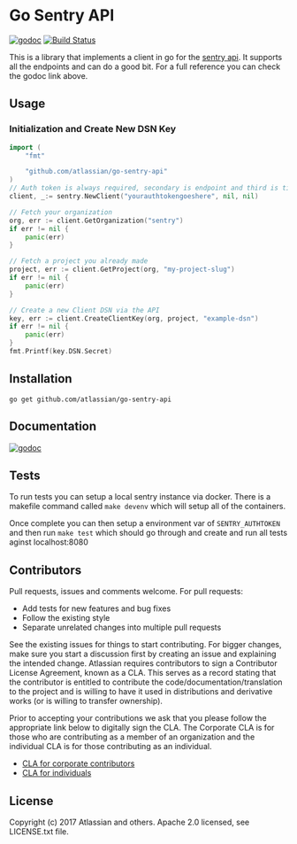 # Go Sentry API
[![godoc](https://camo.githubusercontent.com/915b7be44ada53c290eb157634330494ebe3e30a/68747470733a2f2f676f646f632e6f72672f6769746875622e636f6d2f676f6c616e672f6764646f3f7374617475732e737667 "Go Doc Reference")](https://godoc.org/github.com/atlassian/go-sentry-api) [![Build Status](https://travis-ci.org/atlassian/go-sentry-api.svg?branch=master)](https://travis-ci.org/atlassian/go-sentry-api)


This is a library that implements a client in go for the [sentry api](https://docs.sentry.io/api/). It supports all the endpoints and can do a good bit. For a full reference you can check the godoc link above.

## Usage
### Initialization and Create New DSN Key
```go
import (
	"fmt"

	"github.com/atlassian/go-sentry-api"
)
// Auth token is always required, secondary is endpoint and third is timeout defaults 60 seconds
client, _:= sentry.NewClient("yourauthtokengoeshere", nil, nil)

// Fetch your organization
org, err := client.GetOrganization("sentry")
if err != nil {
	panic(err)
}

// Fetch a project you already made
project, err := client.GetProject(org, "my-project-slug")
if err != nil {
	panic(err)
}

// Create a new Client DSN via the API
key, err := client.CreateClientKey(org, project, "example-dsn")
if err != nil {
	panic(err)
}
fmt.Printf(key.DSN.Secret)

```
## Installation
```
go get github.com/atlassian/go-sentry-api
```
## Documentation
[![godoc](https://camo.githubusercontent.com/915b7be44ada53c290eb157634330494ebe3e30a/68747470733a2f2f676f646f632e6f72672f6769746875622e636f6d2f676f6c616e672f6764646f3f7374617475732e737667 "Go Doc Reference")](https://godoc.org/github.com/atlassian/go-sentry-api)

## Tests
To run tests you can setup a local sentry instance via docker. There is a
makefile command called `make devenv` which will setup all of the containers.

Once complete you can then setup a environment var of `SENTRY_AUTHTOKEN` and then run `make test` which should go through and create and run all tests aginst localhost:8080

## Contributors
Pull requests, issues and comments welcome. For pull requests:
* Add tests for new features and bug fixes
* Follow the existing style
* Separate unrelated changes into multiple pull requests


See the existing issues for things to start contributing.
For bigger changes, make sure you start a discussion first by creating an issue and explaining the intended change.
Atlassian requires contributors to sign a Contributor License Agreement, known as a CLA. This serves as a record stating that the contributor is entitled to contribute the code/documentation/translation to the project and is willing to have it used in distributions and derivative works (or is willing to transfer ownership).

Prior to accepting your contributions we ask that you please follow the appropriate link below to digitally sign the CLA. The Corporate CLA is for those who are contributing as a member of an organization and the individual CLA is for those contributing as an individual.

* [CLA for corporate contributors](https://na2.docusign.net/Member/PowerFormSigning.aspx?PowerFormId=e1c17c66-ca4d-4aab-a953-2c231af4a20b)
* [CLA for individuals](https://na2.docusign.net/Member/PowerFormSigning.aspx?PowerFormId=3f94fbdc-2fbe-46ac-b14c-5d152700ae5d)

## License
Copyright (c) 2017 Atlassian and others. Apache 2.0 licensed, see LICENSE.txt file.
